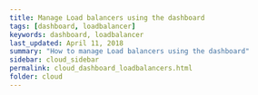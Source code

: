 ```yaml
---
title: Manage Load balancers using the dashboard
tags: [dashboard, loadbalancer]
keywords: dashboard, loadbalancer
last_updated: April 11, 2018
summary: "How to manage Load balancers using the dashboard"
sidebar: cloud_sidebar
permalink: cloud_dashboard_loadbalancers.html
folder: cloud
---
```


